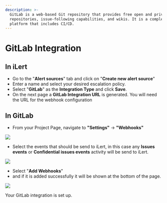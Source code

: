 ```yaml
---
description: >-
  GitLab is a web-based Git repository that provides free open and private
  repositories, issue-following capabilities, and wikis. It is a complete DevOps
  platform that includes CI/CD.
---
```


# GitLab Integration

## In iLert

* Go to the "**Alert sources**" tab and click on "**Create new alert source**"
* Enter a name and select your desired escalation policy.  &#x20;
* Select "**GitLab**" as the **Integration Type** and click **Save**.
* On the next page a **GitLab Integration URL** is generated. You will need the URL for the webhook configuration

## In GitLab

* From your Project Page, navigate to **"Settings"** -> **"Webhooks"**

![](../.gitbook/assets/gitlab\_settingswebhook.png)

* Select the events that should be send to iLert, in this case any **Issues events** or **Confidential issues events** activity will be send to iLert.

![](../.gitbook/assets/gitlab\_webhookselections.png)

* Select "**Add Webhooks**"&#x20;
* and if it is added successfully it will be shown at the bottom of the page.

![](../.gitbook/assets/gitlab\_savewebhook.png)

Your GitLab integration is set up.
